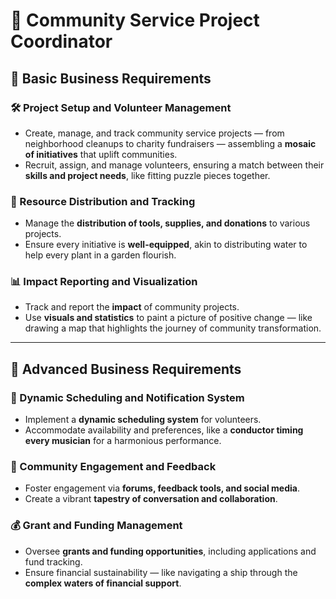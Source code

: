 # 🌱 Community Service Project Coordinator

## 📌 Basic Business Requirements

### 🛠️ Project Setup and Volunteer Management
- Create, manage, and track community service projects — from neighborhood cleanups to charity fundraisers — assembling a **mosaic of initiatives** that uplift communities.
- Recruit, assign, and manage volunteers, ensuring a match between their **skills and project needs**, like fitting puzzle pieces together.

### 🚚 Resource Distribution and Tracking
- Manage the **distribution of tools, supplies, and donations** to various projects.
- Ensure every initiative is **well-equipped**, akin to distributing water to help every plant in a garden flourish.

### 📊 Impact Reporting and Visualization
- Track and report the **impact** of community projects.
- Use **visuals and statistics** to paint a picture of positive change — like drawing a map that highlights the journey of community transformation.

---

## 🚀 Advanced Business Requirements

### 📅 Dynamic Scheduling and Notification System
- Implement a **dynamic scheduling system** for volunteers.
- Accommodate availability and preferences, like a **conductor timing every musician** for a harmonious performance.

### 💬 Community Engagement and Feedback
- Foster engagement via **forums, feedback tools, and social media**.
- Create a vibrant **tapestry of conversation and collaboration**.

### 💰 Grant and Funding Management
- Oversee **grants and funding opportunities**, including applications and fund tracking.
- Ensure financial sustainability — like navigating a ship through the **complex waters of financial support**.
